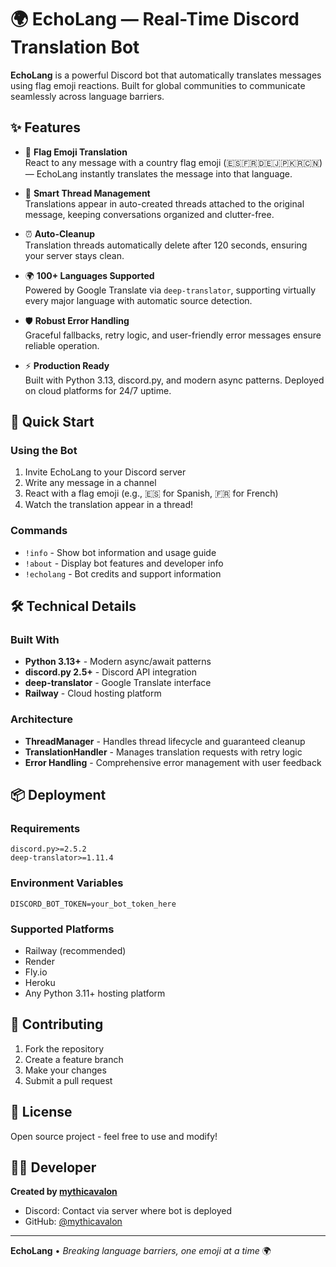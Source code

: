 # 🌍 EchoLang — Real-Time Discord Translation Bot

**EchoLang** is a powerful Discord bot that automatically translates messages using flag emoji reactions. Built for global communities to communicate seamlessly across language barriers.

## ✨ Features

- 🏴 **Flag Emoji Translation**  
  React to any message with a country flag emoji (🇪🇸🇫🇷🇩🇪🇯🇵🇰🇷🇨🇳) — EchoLang instantly translates the message into that language.

- 🧵 **Smart Thread Management**  
  Translations appear in auto-created threads attached to the original message, keeping conversations organized and clutter-free.

- ⏰ **Auto-Cleanup**  
  Translation threads automatically delete after 120 seconds, ensuring your server stays clean.

- 🌍 **100+ Languages Supported**  
  Powered by Google Translate via `deep-translator`, supporting virtually every major language with automatic source detection.

- 🛡️ **Robust Error Handling**  
  Graceful fallbacks, retry logic, and user-friendly error messages ensure reliable operation.

- ⚡ **Production Ready**  
  Built with Python 3.13, discord.py, and modern async patterns. Deployed on cloud platforms for 24/7 uptime.

## 🚀 Quick Start

### Using the Bot
1. Invite EchoLang to your Discord server
2. Write any message in a channel
3. React with a flag emoji (e.g., 🇪🇸 for Spanish, 🇫🇷 for French)
4. Watch the translation appear in a thread!

### Commands
- `!info` - Show bot information and usage guide
- `!about` - Display bot features and developer info  
- `!echolang` - Bot credits and support information

## 🛠️ Technical Details

### Built With
- **Python 3.13+** - Modern async/await patterns
- **discord.py 2.5+** - Discord API integration
- **deep-translator** - Google Translate interface
- **Railway** - Cloud hosting platform

### Architecture
- **ThreadManager** - Handles thread lifecycle and guaranteed cleanup
- **TranslationHandler** - Manages translation requests with retry logic
- **Error Handling** - Comprehensive error management with user feedback

## 📦 Deployment

### Requirements
```
discord.py>=2.5.2
deep-translator>=1.11.4
```

### Environment Variables
```
DISCORD_BOT_TOKEN=your_bot_token_here
```

### Supported Platforms
- Railway (recommended)
- Render
- Fly.io
- Heroku
- Any Python 3.11+ hosting platform

## 🤝 Contributing

1. Fork the repository
2. Create a feature branch
3. Make your changes
4. Submit a pull request

## 📝 License

Open source project - feel free to use and modify!

## 👨‍💻 Developer

**Created by [mythicavalon](https://github.com/mythicavalon)**

- Discord: Contact via server where bot is deployed
- GitHub: [@mythicavalon](https://github.com/mythicavalon)

---

**EchoLang** • *Breaking language barriers, one emoji at a time* 🌍
